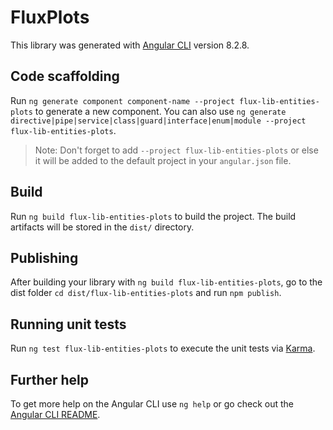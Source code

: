# FluxPlots

This library was generated with [Angular CLI](https://github.com/angular/angular-cli) version 8.2.8.

## Code scaffolding

Run `ng generate component component-name --project flux-lib-entities-plots` to generate a new component. You can also use `ng generate directive|pipe|service|class|guard|interface|enum|module --project flux-lib-entities-plots`.
> Note: Don't forget to add `--project flux-lib-entities-plots` or else it will be added to the default project in your `angular.json` file. 

## Build

Run `ng build flux-lib-entities-plots` to build the project. The build artifacts will be stored in the `dist/` directory.

## Publishing

After building your library with `ng build flux-lib-entities-plots`, go to the dist folder `cd dist/flux-lib-entities-plots` and run `npm publish`.

## Running unit tests

Run `ng test flux-lib-entities-plots` to execute the unit tests via [Karma](https://karma-runner.github.io).

## Further help

To get more help on the Angular CLI use `ng help` or go check out the [Angular CLI README](https://github.com/angular/angular-cli/blob/master/README.md).
